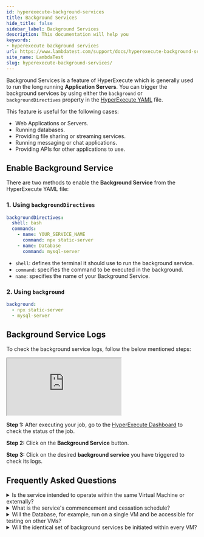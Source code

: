 ```yaml
---
id: hyperexecute-background-services
title: Background Services
hide_title: false
sidebar_label: Background Services
description: This documentation will help you 
keywords:
- hyperexecute background services
url: https://www.lambdatest.com/support/docs/hyperexecute-background-services/
site_name: LambdaTest
slug: hyperexecute-background-services/
---
```


<script type="application/ld+json"
      dangerouslySetInnerHTML={{ __html: JSON.stringify({
       "@context": "https://schema.org",
        "@type": "BreadcrumbList",
        "itemListElement": [{
          "@type": "ListItem",
          "position": 1,
          "name": "LambdaTest",
          "item": "https://www.lambdatest.com"
        },{
          "@type": "ListItem",
          "position": 2,
          "name": "Support",
          "item": "https://www.lambdatest.com/support/docs/"
        },{
          "@type": "ListItem",
          "position": 3,
          "name": "Background Services",
          "item": "https://www.lambdatest.com/support/docs/hyperexecute-background-services/"
        }]
      })
    }}
></script>
Background Services is a feature of HyperExecute which is generally used to run the long running **Application Servers**. You can trigger the background services by using either the `background` or `backgroundDirectives` property in the [HyperExecute YAML](https://www.lambdatest.com/support/docs/deep-dive-into-hyperexecute-yaml/#background) file.

This feature is useful for the following cases:

- Web Applications or Servers.
- Running databases.
- Providing file sharing or streaming services.
- Running messaging or chat applications.
- Providing APIs for other applications to use.

## Enable Background Service
There are two methods to enable the **Background Service** from the HyperExecute YAML file:

### 1. Using `backgroundDirectives`

```yaml
backgroundDirectives:
  shell: bash
  commands:
    - name: YOUR_SERVICE_NAME
      command: npx static-server
    - name: Database
      command: mysql-server
```
- `shell`: defines the terminal it should use to run the background service.
- `command`: specifies the command to be executed in the background.
- `name`: specifies the name of your Background Service.

### 2. Using `background`

```yaml
background:
  - npx static-server
  - mysql-server
```
<!-- If background command fails, then the whole task will be marked as a fail -->

## Background Service Logs

To check the background service logs, follow the below mentioned steps:

<div className="storylane-iframe">
  <script async src="https://js.storylane.io/js/v2/storylane.js"></script>
  <div className="sl-embed">
    <iframe loading="lazy" className="sl-demo" src="https://app.storylane.io/demo/jxrlvsdcnfte?embed=inline" name="sl-embed" allow="fullscreen" allowfullscreen></iframe>
  </div>
</div>

**Step 1:** After executing your job, go to the [HyperExecute Dashboard](https://hyperexecute.lambdatest.com/hyperexecute/jobs) to check the status of the job.

**Step 2:** Click on the **Background Service** button.

**Step 3:** Click on the desired **background service** you have triggered to check its logs.

## Frequently Asked Questions

<details><summary>Is the service intended to operate within the same Virtual Machine or externally?</summary> Yes, the service will run within the same Virtual Machine. </details>

<details><summary>What is the service's commencement and cessation schedule?</summary> It initiates the execution of all background commands concurrently with the pre-stage and continues until the completion of post-run command execution. </details>

<details><summary>Will the Database, for example, run on a single VM and be accessible for testing on other VMs?</summary> No, the background service can only be accessed from within the same VM.</details>

<details><summary>Will the identical set of background services be initiated within every VM?</summary> Yes, if the same set of background services, such as **`npm run server`**, are establishing HTTP servers on the same port, it is likely that one of the commands will encounter a binding issue and fail. </details>


<!-- <details><summary>Will the identical set of background services be initiated within every VM?</summary>

Yes, if the same set of background services, such as npm run server, are establishing HTTP servers on the same port, it is likely that one of the commands will encounter a binding issue and fail.</details> -->